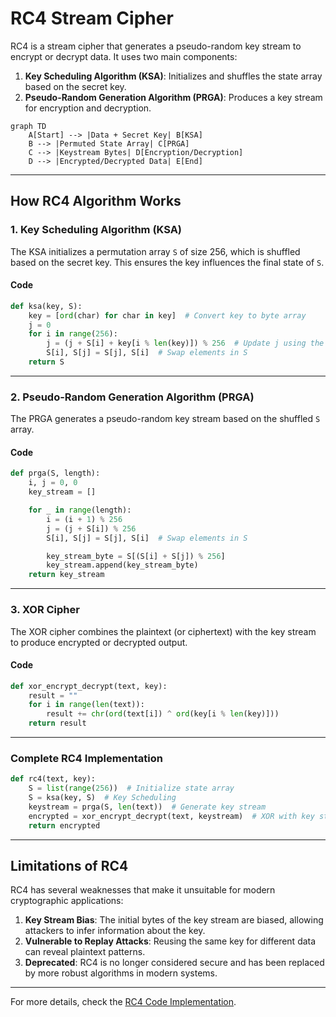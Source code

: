 # RC4 Stream Cipher

RC4 is a stream cipher that generates a pseudo-random key stream to encrypt or decrypt data. It uses two main components:

1. **Key Scheduling Algorithm (KSA)**: Initializes and shuffles the state array based on the secret key.
2. **Pseudo-Random Generation Algorithm (PRGA)**: Produces a key stream for encryption and decryption.

```mermaid
graph TD
    A[Start] --> |Data + Secret Key| B[KSA]
    B --> |Permuted State Array| C[PRGA]
    C --> |Keystream Bytes| D[Encryption/Decryption]
    D --> |Encrypted/Decrypted Data| E[End]
```

---

## How RC4 Algorithm Works

### 1. **Key Scheduling Algorithm (KSA)**
The KSA initializes a permutation array `S` of size 256, which is shuffled based on the secret key. This ensures the key influences the final state of `S`.

#### Code
```python
def ksa(key, S):
    key = [ord(char) for char in key]  # Convert key to byte array
    j = 0
    for i in range(256):
        j = (j + S[i] + key[i % len(key)]) % 256  # Update j using the key
        S[i], S[j] = S[j], S[i]  # Swap elements in S
    return S
```

---

### 2. **Pseudo-Random Generation Algorithm (PRGA)**
The PRGA generates a pseudo-random key stream based on the shuffled `S` array.

#### Code
```python
def prga(S, length):
    i, j = 0, 0
    key_stream = []

    for _ in range(length):
        i = (i + 1) % 256
        j = (j + S[i]) % 256
        S[i], S[j] = S[j], S[i]  # Swap elements in S

        key_stream_byte = S[(S[i] + S[j]) % 256]
        key_stream.append(key_stream_byte)
    return key_stream
```

---

### 3. **XOR Cipher**
The XOR cipher combines the plaintext (or ciphertext) with the key stream to produce encrypted or decrypted output.

#### Code
```python
def xor_encrypt_decrypt(text, key):
    result = ""
    for i in range(len(text)):
        result += chr(ord(text[i]) ^ ord(key[i % len(key)]))
    return result
```

---

### Complete RC4 Implementation

```python
def rc4(text, key):
    S = list(range(256))  # Initialize state array
    S = ksa(key, S)  # Key Scheduling
    keystream = prga(S, len(text))  # Generate key stream
    encrypted = xor_encrypt_decrypt(text, keystream)  # XOR with key stream
    return encrypted
```

---

## Limitations of RC4

RC4 has several weaknesses that make it unsuitable for modern cryptographic applications:

1. **Key Stream Bias**: The initial bytes of the key stream are biased, allowing attackers to infer information about the key.
2. **Vulnerable to Replay Attacks**: Reusing the same key for different data can reveal plaintext patterns.
3. **Deprecated**: RC4 is no longer considered secure and has been replaced by more robust algorithms in modern systems.

---

For more details, check the [RC4 Code Implementation](../../utils/rc4.py).
